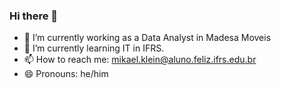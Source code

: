 ### Hi there 👋
- 🔭 I’m currently working as a Data Analyst in Madesa Moveis
- 🌱 I’m currently learning IT in IFRS.
- 📫 How to reach me: mikael.klein@aluno.feliz.ifrs.edu.br
- 😄 Pronouns: he/him
